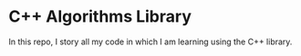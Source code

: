 # C++ Algorithms Library

In this repo, I story all my code in which I am learning using the C++ <algorithm> library.
